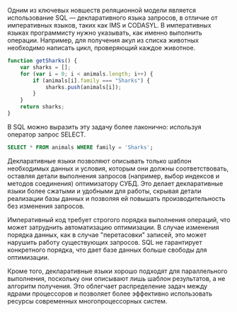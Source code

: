 Одним из ключевых новшеств реляционной модели является использование SQL — декларативного языка запросов, в отличие от императивных языков, таких как IMS и CODASYL. В императивных языках программисту нужно указывать, как именно выполнить операции. Например, для получения акул из списка животных необходимо написать цикл, проверяющий каждое животное.

```js
function getSharks() {
	var sharks = [];
	for (var i = 0; i < animals.length; i++) {
		if (animals[i].family === "Sharks") {
			sharks.push(animals[i]);
		}
	}
	return sharks;
}
```

В SQL можно выразить эту задачу более лаконично: используя оператор запрос SELECT.

```sql
SELECT * FROM animals WHERE family = 'Sharks';
```
Декларативные языки позволяют описывать только шаблон необходимых данных и условия, которым они должны соответствовать, оставляя детали выполнения запросов (например, выбор индексов и методов соединения) оптимизатору СУБД. Это делает декларативные языки более сжатыми и удобными для работы, скрывая детали реализации базы данных и позволяя ей повышать производительность без изменения запросов.

Императивный код требует строгого порядка выполнения операций, что может затруднить автоматизацию оптимизации. В случае изменения порядка данных, как в случае "перетасовки" записей, это может нарушить работу существующих запросов. SQL не гарантирует конкретного порядка, что дает базе данных больше свободы для оптимизации.

Кроме того, декларативные языки хорошо подходят для параллельного выполнения, поскольку они описывают лишь шаблон результатов, а не алгоритм получения. Это облегчает распределение задач между ядрами процессоров и позволяет более эффективно использовать ресурсы современных многопроцессорных систем.